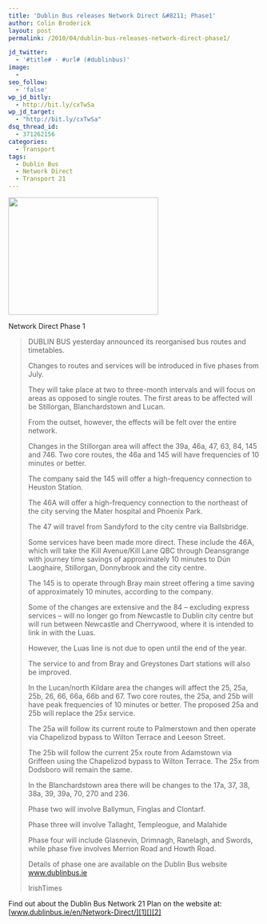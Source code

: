 ```yaml
---
title: 'Dublin Bus releases Network Direct &#8211; Phase1'
author: Colin Broderick
layout: post
permalink: /2010/04/dublin-bus-releases-network-direct-phase1/

jd_twitter:
  - '#title# - #url# (#dublinbus)'
image:
  - 
seo_follow:
  - 'false'
wp_jd_bitly:
  - http://bit.ly/cxTwSa
wp_jd_target:
  - "http://bit.ly/cxTwSa"
dsq_thread_id:
  - 371262156
categories:
  - Transport
tags:
  - Dublin Bus
  - Network Direct
  - Transport 21
---
```

<div id="attachment_622" class="wp-caption alignleft" style="width: 310px">
  <a href="{{site.baseurl}}/wp-content/uploads/2010/04/NetworkDirect-Blanchardstown.jpg"><img class="size-medium wp-image-622" title="NetworkDirect-Blanchardstown" src="{{site.baseurl}}/wp-content/uploads/2010/04/NetworkDirect-Blanchardstown-300x235.jpg" alt="" width="300" height="235" /></a><p class="wp-caption-text">
    Network Direct Phase 1
  </p>
</div>

> DUBLIN BUS yesterday announced its reorganised bus routes and timetables.
> 
> Changes to routes and services will be introduced in five phases from July.
> 
> They will take place at two to three-month intervals and will focus on areas as opposed to single routes. The first areas to be affected will be Stillorgan, Blanchardstown and Lucan.
> 
> <!--more-->
> 
>   
> From the outset, however, the effects will be felt over the entire network.
> 
> Changes in the Stillorgan area will affect the 39a, 46a, 47, 63, 84, 145 and 746. Two core routes, the 46a and 145 will have frequencies of 10 minutes or better.
> 
> The company said the 145 will offer a high-frequency connection to Heuston Station.
> 
> The 46A will offer a high-frequency connection to the northeast of the city serving the Mater hospital and Phoenix Park.
> 
> The 47 will travel from Sandyford to the city centre via Ballsbridge.
> 
> Some services have been made more direct. These include the 46A, which will take the Kill Avenue/Kill Lane QBC through Deansgrange with journey time savings of approximately 10 minutes to Dún Laoghaire, Stillorgan, Donnybrook and the city centre.
> 
> The 145 is to operate through Bray main street offering a time saving of approximately 10 minutes, according to the company.
> 
> Some of the changes are extensive and the 84 – excluding express services – will no longer go from Newcastle to Dublin city centre but will run between Newcastle and Cherrywood, where it is intended to link in with the Luas.
> 
> However, the Luas line is not due to open until the end of the year.
> 
> The service to and from Bray and Greystones Dart stations will also be improved.
> 
> In the Lucan/north Kildare area the changes will affect the 25, 25a, 25b, 26, 66, 66a, 66b and 67. Two core routes, the 25a, and 25b will have peak frequencies of 10 minutes or better. The proposed 25a and 25b will replace the 25x service.
> 
> The 25a will follow its current route to Palmerstown and then operate via Chapelizod bypass to Wilton Terrace and Leeson Street.
> 
> The 25b will follow the current 25x route from Adamstown via Griffeen using the Chapelizod bypass to Wilton Terrace. The 25x from Dodsboro will remain the same.
> 
> In the Blanchardstown area there will be changes to the 17a, 37, 38, 38a, 39, 39a, 70, 270 and 236.
> 
> Phase two will involve Ballymun, Finglas and Clontarf.
> 
> Phase three will involve Tallaght, Templeogue, and Malahide
> 
> Phase four will include Glasnevin, Drimnagh, Ranelagh, and Swords, while phase five involves Merrion Road and Howth Road.
> 
> Details of phase one are available on the Dublin Bus website www.dublinbus.ie
> 
> IrishTimes

Find out about the Dublin Bus Network 21 Plan on the website at: [www.dublinbus.ie/en/Network-Direct/][1][][2]

[][2]



 [1]: http://www.dublinbus.ie/en/Network-Direct
 [2]: http://www.dublinbus.ie/en/Network-Direct/